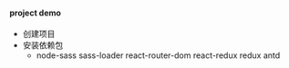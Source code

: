 #### project demo 
- 创建项目
- 安装依赖包
  - node-sass sass-loader react-router-dom react-redux redux antd 